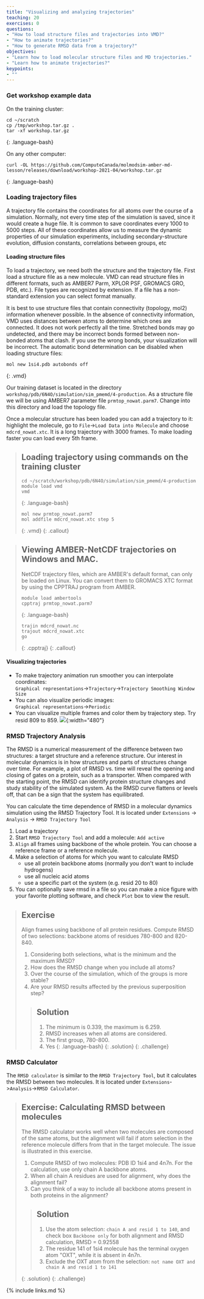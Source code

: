 ```yaml
---
title: "Visualizing and analyzing trajectories"
teaching: 20
exercises: 0
questions:
- "How to load structure files and trajectories into VMD?"
- "How to animate trajectories?"
- "How to generate RMSD data from a trajectory?"
objectives:
- "Learn how to load molecular structure files and MD trajectories."
- "Learn how to animate trajectories?"
keypoints:
- ""
---
```


### Get workshop example data
On the training cluster:
~~~
cd ~/scratch
cp /tmp/workshop.tar.gz .
tar -xf workshop.tar.gz 
~~~
{: .language-bash}

On any other computer:
~~~
curl -OL https://github.com/ComputeCanada/molmodsim-amber-md-lesson/releases/download/workshop-2021-04/workshop.tar.gz
~~~
{: .language-bash}

### Loading trajectory files
A trajectory file contains the coordinates for all atoms over the course of a simulation. Normally, not every time step of the simulation is saved, since it would create a huge file. It is common to save coordinates every 1000 to 5000 steps. All of these coordinates allow us to measure the dynamic properties of our simulation experiments, including secondary-structure evolution, diffusion constants, correlations between groups, etc

#### Loading structure files
To load a trajectory, we need both the structure and the trajectory file. 
First load a structure file as a new molecule. VMD can read structure files in different formats, such as AMBER7 Parm, XPLOR PSF, GROMACS GRO, PDB, etc.). File types are recognized by extension. If a file has a non-standard extension you can select format manually.

It is best to use structure files that contain connectivity (topology, mol2) information whenever possible. In the absence of connectivity information, VMD uses distances between atoms to determine which ones are connected. It does not work perfectly all the time. Stretched bonds may go undetected, and there may be incorrect bonds formed between non-bonded atoms that clash. If you use the wrong bonds, your visualization will be incorrect. The automatic bond determination can be disabled when loading structure files:

~~~
mol new 1si4.pdb autobonds off
~~~
{: .vmd}

Our training dataset is located in the directory `workshop/pdb/6N4O/simulation/sim_pmemd/4-production`. As a structure file we will be using AMBER7 parameter file `prmtop_nowat.parm7`. Change into this directory and load the topology file.

Once a molecular structure has been loaded you can add a trajectory to it: highlight the molecule, go to `File`->`Load Data into Molecule` and choose `mdcrd_nowat.xtc`. It is a long trajectory with 3000 frames. To make loading faster you can load every 5th frame.

>## Loading trajectory using commands on the training cluster
>~~~
>cd ~/scratch/workshop/pdb/6N4O/simulation/sim_pmemd/4-production
>module load vmd
>vmd
>~~~
>{: .language-bash}
>~~~
>mol new prmtop_nowat.parm7
>mol addfile mdcrd_nowat.xtc step 5
>~~~
>{: .vmd}
{: .callout}


>## Viewing AMBER-NetCDF trajectories on Windows and MAC.
> NetCDF trajectory files, which are AMBER's default format, can only be loaded on Linux. You can convert them to GROMACS XTC format by using the CPPTRAJ program from AMBER.
>
>~~~
>module load ambertools
>cpptraj prmtop_nowat.parm7
>~~~
>{: .language-bash}
>~~~
>trajin mdcrd_nowat.nc
>trajout mdcrd_nowat.xtc
>go
>~~~
>{: .cpptraj}
{: .callout}
#### Visualizing trajectories
- To make trajectory animation run smoother you can interpolate coordinates:   
`Graphical representations`->`Trajectory`->`Trajectory Smoothing Window Size`    
- You can also visualize periodic images:   
`Graphical representations`->`Periodic`  
-  You can visualize multiple frames and color them by trajectory step. Try resid 809 to 859.
![](../fig/multiple_frames.png){:width="480"}

### RMSD Trajectory Analysis
The RMSD is a numerical measurement of the difference between two structures: a target structure and a reference structure. Our interest in molecular dynamics is in how structures and parts of structures change over time. For example, a plot of RMSD vs. time will reveal the opening and closing of gates on a protein, such as a transporter. When compared with the starting point, the RMSD can identify protein structure changes and study stability of the simulated system. As the RMSD curve flattens or levels off, that can be a sign that the system has equilibrated.

You can calculate the time dependence of RMSD in a molecular dynamics simulation using the RMSD Trajectory Tool. It is located under `Extensions` -> `Analysis` -> `RMSD Trajectory Tool`

1. Load a trajectory
2. Start `RMSD Trajectory Tool` and add a molecule: `Add active`
3. `Align` all frames using backbone of the whole protein. You can choose a reference frame or a reference molecule.
4. Make a selection of atoms for which you want to calculate RMSD
    - use all protein backbone atoms (normally you don't want to include hydrogens)
    - use all nucleic acid atoms
    - use a specific part ot the system (e.g. resid 20 to 80)
5. You can optionally save rmsd in a file so you can make a nice figure with your favorite plotting software, and check `Plot` box to view the result.
 

>## Exercise
> Align frames using backbone of all protein residues. Compute RMSD of two selections: backbone atoms of residues 780-800 and 820-840.  
>
> 1. Considering both selections, what is the minimum and the maximum RMSD?
> 2. How does the RMSD change when you include all atoms?
> 3. Over the course of the simulation, which of the groups is more stable? 
> 4. Are your RMSD results affected by the previous superposition step?
>
>> ## Solution
>> 1. The minimum is 0.339, the maximum is 6.259.
>> 2. RMSD increases when all atoms are considered.
>> 3. The first group, 780-800.
>> 4. Yes
>> {: .language-bash}
> {: .solution}
{: .challenge}

### RMSD Calculator    
The `RMSD calculator` is similar to the `RMSD Trajectory Tool`, but it calculates the RMSD between two molecules. It is located under `Extensions`->`Analysis`->`RMSD Calculator`.   
>## Exercise: Calculating RMSD between molecules 
>The RMSD calculator works well when two molecules are composed of the same atoms, but  the alignment will fail if atom selection in the reference molecule differs from that in the target molecule. The issue is illustrated in this exercise.
>1. Compute RMSD of two molecules: PDB ID 1si4 and 4n7n. For the calculation, use only chain A backbone atoms.
>2. When all chain A residues are used for alignment, why does the alignment fail?
>3. Can you think of a way to include all backbone atoms present in both proteins in the alignment? 
>
>>## Solution
>> 1. Use the atom selection: `chain A and resid 1 to 140`, and check box `Backbone only` for both alignment and RMSD calculation, RMSD = 0.92558
>> 2. The residue 141 of 1si4 molecule has the terminal oxygen atom "OXT", while it is absent in 4n7n.
>> 3. Exclude the OXT atom from the selection: `not name OXT and chain A and resid 1 to 141` 
>>
>{: .solution}
{: .challenge}




{% include links.md %}

